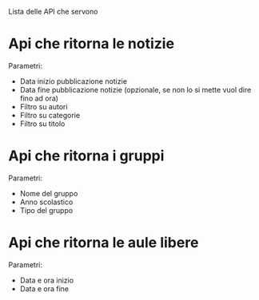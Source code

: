 Lista delle API che servono

# Api che ritorna le notizie
Parametri:
* Data inizio pubblicazione notizie
* Data fine pubblicazione notizie (opzionale, se non lo si mette vuol dire fino ad ora)
* Filtro su autori
* Filtro su categorie
* Filtro su titolo

# Api che ritorna i gruppi
Parametri:
* Nome del gruppo
* Anno scolastico
* Tipo del gruppo

# Api che ritorna le aule libere
Parametri:
* Data e ora inizio
* Data e ora fine